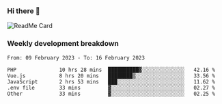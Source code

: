 ### Hi there 👋

<!--
**itzcy/itzcy** is a ✨ _special_ ✨ repository because its `README.md` (this file) appears on your GitHub profile.

Here are some ideas to get you started:

- 🔭 I’m currently working on ...
- 🌱 I’m currently learning ...
- 👯 I’m looking to collaborate on ...
- 🤔 I’m looking for help with ...
- 💬 Ask me about ...
- 📫 How to reach me: ...
- 😄 Pronouns: ...
- ⚡ Fun fact: ...
-->
![ReadMe Card](https://github-readme-stats.vercel.app/api?username=itzcy&show_icons=true&title_color=2d3198&icon_color=797cb8&text_color=24292e&bg_color=f6f8fa)

### Weekly development breakdown
<!--START_SECTION:waka-->

```text
From: 09 February 2023 - To: 16 February 2023

PHP              10 hrs 28 mins  ██████████▓░░░░░░░░░░░░░░   42.16 %
Vue.js           8 hrs 20 mins   ████████▒░░░░░░░░░░░░░░░░   33.56 %
JavaScript       2 hrs 53 mins   ███░░░░░░░░░░░░░░░░░░░░░░   11.62 %
.env file        33 mins         ▓░░░░░░░░░░░░░░░░░░░░░░░░   02.27 %
Other            33 mins         ▓░░░░░░░░░░░░░░░░░░░░░░░░   02.25 %
```

<!--END_SECTION:waka-->

